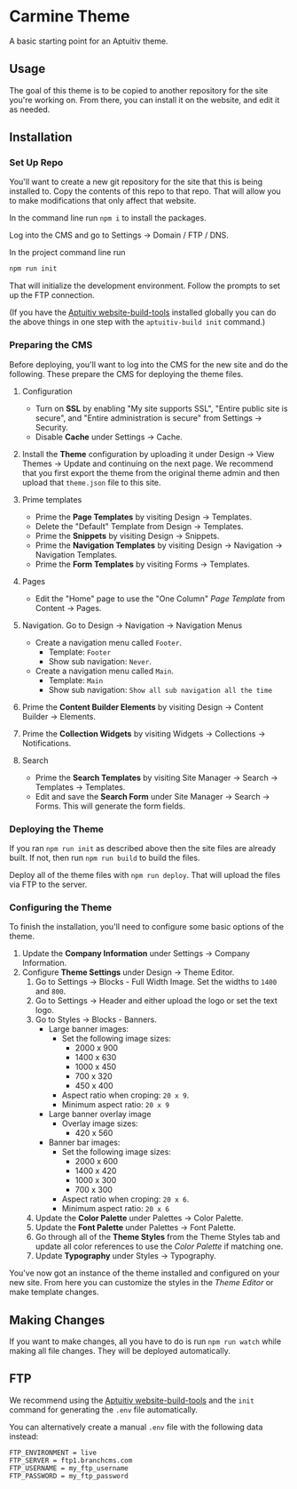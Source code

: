# Carmine Theme

A basic starting point for an Aptuitiv theme.

## Usage

The goal of this theme is to be copied to another repository for the site you're working on. From there, you can install it on the website, and edit it as needed.

## Installation

### Set Up Repo

You'll want to create a new git repository for the site that this is being installed to. Copy the contents of this repo to that repo. That will allow you to make modifications that only affect that website.

In the command line run `npm i` to install the packages.

Log into the CMS and go to Settings -> Domain / FTP / DNS.

In the project command line run

```bash
npm run init
```

That will initialize the development environment. Follow the prompts to set up the FTP connection.

(If you have the [Aptuitiv website-build-tools](https://github.com/aptuitiv/website-build-tools) installed globally you can do the above things in one step with the `aptuitiv-build init` command.)

### Preparing the CMS

Before deploying, you'll want to log into the CMS for the new site and do the following. These prepare the CMS for deploying the theme files.

1. Configuration
   - Turn on **SSL** by enabling "My site supports SSL", "Entire public site is secure", and "Entire administration is secure" from Settings -> Security.
   - Disable **Cache** under Settings -> Cache.
2. Install the **Theme** configuration by uploading it under Design -> View Themes -> Update and continuing on the next page. We recommend that you first export the theme from the original theme admin and then upload that `theme.json` file to this site.
3. Prime templates
   - Prime the **Page Templates** by visiting Design -> Templates.
   - Delete the "Default" Template from Design -> Templates.
   - Prime the **Snippets** by visiting Design -> Snippets.
   - Prime the **Navigation Templates** by visiting Design -> Navigation -> Navigation Templates.
   - Prime the **Form Templates** by visiting Forms -> Templates.
4. Pages
   - Edit the "Home" page to use the "One Column" *Page Template* from Content -> Pages.

5. Navigation. Go to Design -> Navigation -> Navigation Menus
    - Create a navigation menu called `Footer`.
      - Template: `Footer`
      - Show sub navigation: `Never`.
    - Create a navigation menu called `Main`.
      - Template: `Main`
      - Show sub navigation: `Show all sub navigation all the time`

6. Prime the **Content Builder Elements** by visiting Design -> Content Builder -> Elements.
7. Prime the **Collection Widgets** by visiting Widgets -> Collections -> Notifications.
8. Search
   - Prime the **Search Templates** by visiting Site Manager -> Search -> Templates -> Templates.
   - Edit and save the **Search Form** under Site Manager -> Search -> Forms. This will generate the form fields.

### Deploying the Theme

If you ran `npm run init` as described above then the site files are already built. If not, then run `npm run build` to build the files.

Deploy all of the theme files with `npm run deploy`. That will upload the files via FTP to the server.

### Configuring the Theme

To finish the installation, you'll need to configure some basic options of the theme.

1. Update the **Company Information** under Settings -> Company Information.
1. Configure **Theme Settings** under Design -> Theme Editor.
   1. Go to Settings -> Blocks - Full Width Image. Set the widths to `1400` and `800`.
   2. Go to Settings -> Header and either upload the logo or set the text logo.
   3. Go to Styles -> Blocks - Banners.
      - Large banner images:
        - Set the following image sizes:
          - 2000 x 900
          - 1400 x 630
          - 1000 x 450
          - 700 x 320
          - 450 x 400  
        - Aspect ratio when croping: `20 x 9`.
        - Minimum aspect ratio: `20 x 9`
      - Large banner overlay image
        - Overlay image sizes:
          - 420 x 560
      - Banner bar images:
        - Set the following image sizes:
          - 2000 x 600
          - 1400 x 420
          - 1000 x 300
          - 700 x 300
        - Aspect ratio when croping: `20 x 6`.
        - Minimum aspect ratio: `20 x 6`
   4. Update the **Color Palette** under Palettes -> Color Palette.
   5. Update the **Font Palette** under Palettes -> Font Palette.
   6. Go through all of the **Theme Styles** from the Theme Styles tab and update all color references to use the *Color Palette* if matching one.
   7. Update **Typography** under Styles -> Typography.

You've now got an instance of the theme installed and configured on your new site. From here you can customize the styles in the *Theme Editor* or make template changes.

## Making Changes

If you want to make changes, all you have to do is run `npm run watch` while making all file changes. They will be deployed automatically.

## FTP

We recommend using the [Aptuitiv website-build-tools](https://github.com/aptuitiv/website-build-tools) and the `init` command for generating the `.env` file automatically.

You can alternatively create a manual `.env` file with the following data instead:

```.env
FTP_ENVIRONMENT = live
FTP_SERVER = ftp1.branchcms.com
FTP_USERNAME = my_ftp_username
FTP_PASSWORD = my_ftp_password
```
